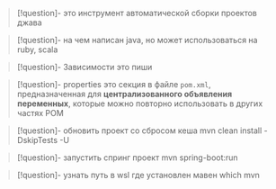 >[!question]- это 
> инструмент автоматической сборки проектов джава

>[!question]- на чем написан 
> java, но может использоваться на ruby, scala 

>[!question]- Зависимости это 
> пиши

>[!question]- properties это 
> секция в файле `pom.xml`, предназначенная для **централизованного объявления переменных**, которые можно повторно использовать в других частях POM

>[!question]- обновить проект со сбросом кеша
>mvn clean install -DskipTests -U  

>[!question]- запустить спринг проект
>mvn spring-boot:run

>[!question]- узнать путь в wsl где установлен мавен 
>which mvn


